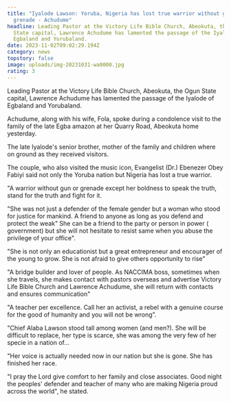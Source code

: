 ```yaml
---
title: "Iyalode Lawson: Yoruba, Nigeria has lost true warrior without gun or
  grenade - Achudume"
headline: Leading Pastor at the Victory Life Bible Church, Abeokuta, the Ogun
  State capital, Lawrence Achudume has lamented the passage of the Iyalode of
  Egbaland and Yorubaland.
date: 2023-11-02T09:02:29.194Z
category: news
topstory: false
image: uploads/img-20231031-wa0000.jpg
rating: 3
---
```

Leading Pastor at the Victory Life Bible Church, Abeokuta, the Ogun State capital, Lawrence Achudume has lamented the passage of the Iyalode of Egbaland and Yorubaland.



Achudume,  along with his wife, Fola, spoke during a condolence visit to the family of  the late Egba amazon at her Quarry Road, Abeokuta home yesterday.



The late Iyalode's senior brother, mother of the family and children where on ground as they received visitors. 



The couple, who also visited the music icon, Evangelist (Dr.) Ebenezer Obey Fabiyi said not only the Yoruba nation but Nigeria has lost a true warrior.



"A warrior without gun or grenade except her boldness to speak the truth, stand for the truth and fight for it. 



"She was not just a defender of the female gender but a woman who stood for justice for mankind. A friend to anyone as long as you defend and protect  the weak" She can be a friend to the party or person in power ( government) but she will not hesitate to resist same when you abuse the privilege of your office". 



"She is not only an educationist but a great entrepreneur and encourager of the young to grow. She is not afraid to give others opportunity to rise"

 

"A bridge builder and lover of people. As NACCIMA boss, sometimes when she travels, she  makes contact with pastors overseas and advertise Victory Life Bible Church and Lawrence Achudume, she will return with contacts and ensures communication"

 

 "A teacher per excellence. Call her an activist, a rebel with a genuine course for the good of humanity and you will not be wrong".



"Chief Alaba Lawson stood tall among women (and men?). She will be difficult to replace, her type is scarce, she was among the very few of her specie in a nation of... 



"Her voice is actually needed now in our nation but she is gone. She has finished her race.



"I pray the Lord give comfort to her family and close associates. Good night the peoples' defender and teacher of many who are making Nigeria proud across the world", he stated.